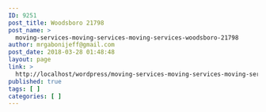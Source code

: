 ```yaml
---
ID: 9251
post_title: Woodsboro 21798
post_name: >
  moving-services-moving-services-moving-services-woodsboro-21798
author: mrgabonijeff@gmail.com
post_date: 2018-03-28 01:48:48
layout: page
link: >
  http://localhost/wordpress/moving-services-moving-services-moving-services-woodsboro-21798/
published: true
tags: [ ]
categories: [ ]
---
```

